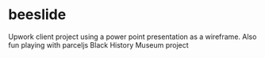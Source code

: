 # beeslide
Upwork client project using a power point presentation as a wireframe. Also fun playing with parceljs  Black History Museum project
